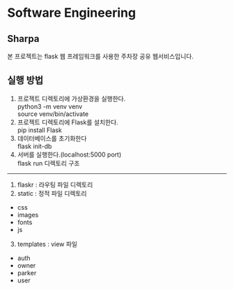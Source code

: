 Software Engineering
====================
Sharpa
----------
본 프로젝트는 flask 웹 프레임워크를 사용한 주차장 공유 웹서비스입니다.

실행 방법
-------
1. 프로젝트 디렉토리에 가상환경을 실행한다.<br>
 python3 -m venv venv<br>
 source venv/bin/activate<br>
2. 프로젝트 디렉토리에 Flask를 설치한다.<br>
 pip install Flask<br>
3. 데이터베이스를 초기화한다<br>
 flask init-db<br>
4. 서버를 실행한다.(localhost:5000 port)<br>
 flask run
디렉토리 구조
-------
1. flaskr : 라우팅 파일 디렉토리
2. static : 정적 파일 디렉토리
 - css
 - images
 - fonts
 - js
3. templates : view 파일 
 - auth
 - owner
 - parker
 - user
 
